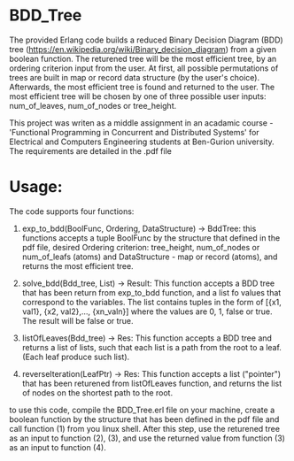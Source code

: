 # BDD_Tree
The provided Erlang code builds a reduced Binary Decision Diagram (BDD) tree (https://en.wikipedia.org/wiki/Binary_decision_diagram) from a given boolean function. The returened tree will be the most efficient tree, by an ordering criterion input from the user.
At first, all possible permutations of trees are built in map or record data structure (by the user's choice).
Afterwards, the most efficient tree is found and returned to the user. 
The most efficient tree will be chosen by one of three possible user inputs: num_of_leaves, num_of_nodes or tree_height.

This project was writen as a middle assignment in an acadamic course -  'Functional Programming in Concurrent and Distributed Systems' for Electrical and Computers Engineering students at Ben-Gurion university. 
The requirements are detailed in the .pdf file

# Usage:
The code supports four functions:
1. exp_to_bdd(BoolFunc, Ordering, DataStructure) -> BddTree:
  this functions accepts a tuple BoolFunc by the structure that defined in the pdf file,
  desired Ordering criterion: tree_height, num_of_nodes or num_of_leafs (atoms) and DataStructure - map or record (atoms), and returns the most efficient tree.

2. solve_bdd(Bdd_tree, List) -> Result:
  This function accepts a BDD tree that has been return from exp_to_bdd function, and a list fo values that correspond to the variables. The list contains tuples in the form of [{x1, val1}, {x2, val2},..., {xn_valn}] where the values are 0, 1, false or true.
The result will be false or true.

3. listOfLeaves(Bdd_tree) -> Res:
  This function accepts a BDD tree and returns a list of lists, such that each list is a path from the root to a leaf. (Each leaf produce such list).

4. reverseIteration(LeafPtr) -> Res:
  This function accepts a list ("pointer") that has been returened from listOfLeaves function, and returns the list of nodes on the shortest path to the root.
  
  
  to use this code, compile the BDD_Tree.erl file on your machine, create a boolean function by the structure that has been defined in the pdf file and call function (1) from you linux shell. After this step, use the returened tree as an input to function (2), (3), and use the returned value from function (3) as an input to function (4).
